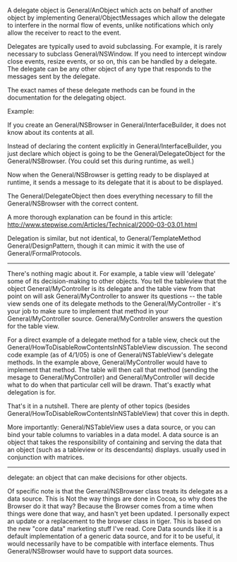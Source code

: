

A delegate object is General/AnObject which acts on behalf of another object by implementing General/ObjectMessages which allow the delegate to interfere in the normal flow of events, unlike notifications which only allow the receiver to react to the event.

Delegates are typically used to avoid subclassing.  For example, it is rarely necessary to subclass General/NSWindow.  If you need to intercept window close events, resize events, or so on, this can be handled by a delegate.  The delegate can be any other object of any type that responds to the messages sent by the delegate.

The exact names of these delegate methods can be found in the documentation for the delegating object.

Example:

If you create an General/NSBrowser in General/InterfaceBuilder, it does not know about its contents at all.

Instead of declaring the content explicitly in General/InterfaceBuilder, you just declare which object is going to be the General/DelegateObject for the General/NSBrowser. (You could set this during runtime, as well.)

Now when the General/NSBrowser is getting ready to be displayed at runtime, it sends a message to its delegate that it is about to be displayed.

The General/DelegateObject then does everything necessary to fill the General/NSBrowser with the correct content.

A more thorough explanation can be found in this article:
http://www.stepwise.com/Articles/Technical/2000-03-03.01.html

Delegation is similar, but not identical, to General/TemplateMethod General/DesignPattern, though it can mimic it with the use of General/FormalProtocols.

----

There's nothing magic about it. For example, a table view will 'delegate' some of its decision-making to other objects. You tell the tableview that the object General/MyController is its delegate and the table view from that point on will ask General/MyController to answer its questions -- the table view sends one of its delegate methods to the General/MyController - it's your job to make sure to implement that method in your General/MyController source. General/MyController answers the question for the table view.

 For a direct example of a delegate method for a table view, check out the General/HowToDisableRowContentsInNSTableView discussion. The second code example (as of 4/1/05) is one of General/NSTableView's delegate methods. In the example above, General/MyController would have to implement that method. The table will then call that method (sending the mesage to General/MyController) and General/MyController will decide what to do when that particular cell will be drawn. That's exactly what delegation is for.

 That's it in a nutshell. There are plenty of other topics (besides General/HowToDisableRowContentsInNSTableView) that cover this in depth.

More importantly: General/NSTableView uses a data source, or you can bind your table columns to variables in a data model.
A data source is
an object that takes the responsibility of containing and serving the data that an object (such as a tableview or its descendants) displays.  usually used in conjunction with matrices.

----

delegate:
an object that can make decisions for other objects.

Of specific note is that the General/NSBrowser class treats its delegate as a data source.  This is Not the way things are done in Cocoa, so why does the Browser do it that way?
Because the Browser comes from a time when things were done that way, and hasn't yet been updated.  I personally expect an update or a replacement to the browser class in tiger.  This is based on the new "core data" marketing stuff I've read.  Core Data sounds like it is a default implementation of a generic data source, and for it to be useful, it would necessarily have to be compatible with interface elements.  Thus General/NSBrowser would have to support data sources.